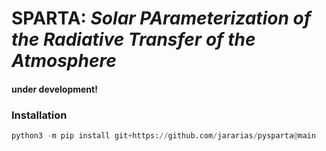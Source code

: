 # SPARTA: *Solar PArameterization of the Radiative Transfer of the Atmosphere*

#### under development!

### Installation

```python
python3 -m pip install git+https://github.com/jararias/pysparta@main
```

